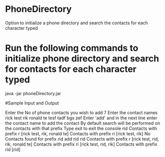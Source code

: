 # PhoneDirectory
Option to initialize a phone directory and search the contacts for each character typed

# Run the following commands to initialize phone directory and search for contacts for each character typed
java -jar phoneDirectory.jar

#Sample Input and Output

Enter the No of phone contacts you wish to add
7
Enter the contact names
rick test
rik
ronald te
tesf
tadf
bgs
zef
Enter 'add' and in the next line enter the contact name to add the contact
By default search will be performed on the contacts with that prefix
Type exit to exit the console
rid
Contacts with prefix r [rick test, rik, ronald te]
Contacts with prefix ri [rick test, rik]
No Contacts found for prefix rid
add
rid
rid
Contacts with prefix r [rick test, rid, rik, ronald te]
Contacts with prefix ri [rick test, rid, rik]
Contacts with prefix rid [rid]
